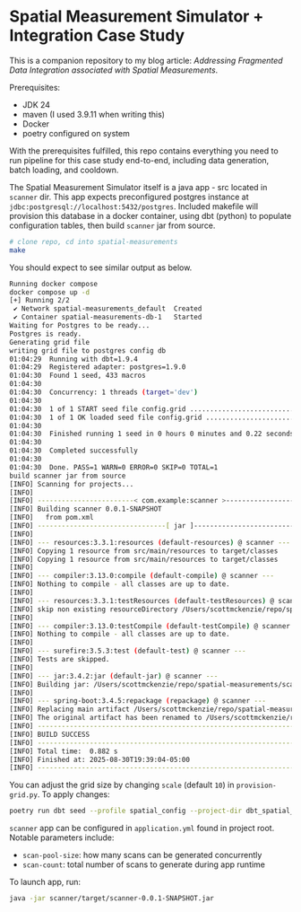 # Spatial Measurement Simulator + Integration Case Study

This is a companion repository to my blog article: *Addressing Fragmented Data Integration associated with Spatial Measurements*.

Prerequisites:

* JDK 24
* maven (I used 3.9.11 when writing this)
* Docker
* poetry configured on system

With the prerequisites fulfilled, this repo contains everything you need to run pipeline for this case study end-to-end,
including data generation, batch loading, and cooldown.

The Spatial Measurement Simulator itself is a java app - src located in `scanner` dir. This app expects preconfigured
postgres instance at `jdbc:postgresql://localhost:5432/postgres`. Included makefile will provision this database in 
a docker container, using dbt (python) to populate configuration tables, then build `scanner` jar from source.

```bash
# clone repo, cd into spatial-measurements
make
```
You should expect to see similar output as below.

```bash
Running docker compose
docker compose up -d
[+] Running 2/2
 ✔ Network spatial-measurements_default  Created                                                                                                                                                                                                                                         0.0s 
 ✔ Container spatial-measurements-db-1   Started                                                                                                                                                                                                                                         0.2s 
Waiting for Postgres to be ready...
Postgres is ready.
Generating grid file
writing grid file to postgres config db
01:04:29  Running with dbt=1.9.4
01:04:29  Registered adapter: postgres=1.9.0
01:04:30  Found 1 seed, 433 macros
01:04:30  
01:04:30  Concurrency: 1 threads (target='dev')
01:04:30  
01:04:30  1 of 1 START seed file config.grid ............................................. [RUN]
01:04:30  1 of 1 OK loaded seed file config.grid ......................................... [INSERT 315 in 0.12s]
01:04:30  
01:04:30  Finished running 1 seed in 0 hours 0 minutes and 0.22 seconds (0.22s).
01:04:30  
01:04:30  Completed successfully
01:04:30  
01:04:30  Done. PASS=1 WARN=0 ERROR=0 SKIP=0 TOTAL=1
build scanner jar from source
[INFO] Scanning for projects...
[INFO] 
[INFO] ------------------------< com.example:scanner >-------------------------
[INFO] Building scanner 0.0.1-SNAPSHOT
[INFO]   from pom.xml
[INFO] --------------------------------[ jar ]---------------------------------
[INFO] 
[INFO] --- resources:3.3.1:resources (default-resources) @ scanner ---
[INFO] Copying 1 resource from src/main/resources to target/classes
[INFO] Copying 1 resource from src/main/resources to target/classes
[INFO] 
[INFO] --- compiler:3.13.0:compile (default-compile) @ scanner ---
[INFO] Nothing to compile - all classes are up to date.
[INFO] 
[INFO] --- resources:3.3.1:testResources (default-testResources) @ scanner ---
[INFO] skip non existing resourceDirectory /Users/scottmckenzie/repo/spatial-measurements/scanner/src/test/resources
[INFO] 
[INFO] --- compiler:3.13.0:testCompile (default-testCompile) @ scanner ---
[INFO] Nothing to compile - all classes are up to date.
[INFO] 
[INFO] --- surefire:3.5.3:test (default-test) @ scanner ---
[INFO] Tests are skipped.
[INFO] 
[INFO] --- jar:3.4.2:jar (default-jar) @ scanner ---
[INFO] Building jar: /Users/scottmckenzie/repo/spatial-measurements/scanner/target/scanner-0.0.1-SNAPSHOT.jar
[INFO] 
[INFO] --- spring-boot:3.4.5:repackage (repackage) @ scanner ---
[INFO] Replacing main artifact /Users/scottmckenzie/repo/spatial-measurements/scanner/target/scanner-0.0.1-SNAPSHOT.jar with repackaged archive, adding nested dependencies in BOOT-INF/.
[INFO] The original artifact has been renamed to /Users/scottmckenzie/repo/spatial-measurements/scanner/target/scanner-0.0.1-SNAPSHOT.jar.original
[INFO] ------------------------------------------------------------------------
[INFO] BUILD SUCCESS
[INFO] ------------------------------------------------------------------------
[INFO] Total time:  0.882 s
[INFO] Finished at: 2025-08-30T19:39:04-05:00
[INFO] ------------------------------------------------------------------------
```

You can adjust the grid size by changing `scale` (default `10`) in `provision-grid.py`. To apply changes:

```bash
poetry run dbt seed --profile spatial_config --project-dir dbt_spatial_config
```

`scanner` app can be configured in `application.yml` found in project root. Notable parameters include:

* `scan-pool-size`: how many scans can be generated concurrently
* `scan-count`: total number of scans to generate during app runtime

To launch app, run:

```bash
java -jar scanner/target/scanner-0.0.1-SNAPSHOT.jar
```
